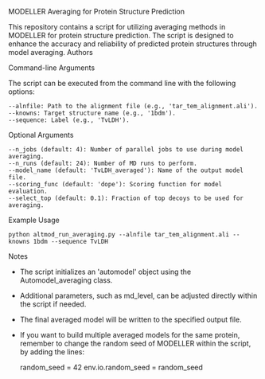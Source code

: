 MODELLER Averaging for Protein Structure Prediction

This repository contains a script for utilizing averaging methods in MODELLER for protein structure prediction. The script is designed to enhance the accuracy and reliability of predicted protein structures through model averaging.
Authors

Command-line Arguments

The script can be executed from the command line with the following options:

    --alnfile: Path to the alignment file (e.g., 'tar_tem_alignment.ali').
    --knowns: Target structure name (e.g., '1bdm').
    --sequence: Label (e.g., 'TvLDH').

Optional Arguments

    --n_jobs (default: 4): Number of parallel jobs to use during model averaging.
    --n_runs (default: 24): Number of MD runs to perform.
    --model_name (default: 'TvLDH_averaged'): Name of the output model file.
    --scoring_func (default: 'dope'): Scoring function for model evaluation.
    --select_top (default: 0.1): Fraction of top decoys to be used for averaging.

Example Usage

    python altmod_run_averaging.py --alnfile tar_tem_alignment.ali --knowns 1bdm --sequence TvLDH

Notes

- The script initializes an 'automodel' object using the Automodel_averaging class.
- Additional parameters, such as md_level, can be adjusted directly within the script if needed.
- The final averaged model will be written to the specified output file.
- If you want to build multiple averaged models for the same protein, remember to change the random seed of MODELLER within the script, by adding the lines:

    random_seed = 42
    env.io.random_seed = random_seed

